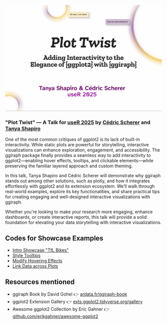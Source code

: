 ![](./img/title-slide.png)

### "Plot Twist" — A Talk for [useR 2025](https://user2025.r-project.org/) by [Cédric Scherer](https://www.cedricscherer.com/) and [Tanya Shapiro](www.indievisual.tech)

One of the most common critiques of ggplot2 is its lack of built-in interactivity. While static plots are powerful for storytelling, interactive visualizations can enhance exploration, engagement, and accessibility. The ggiraph package finally provides a seamless way to add interactivity to ggplot2—enabling hover effects, tooltips, and clickable elements—while preserving the familiar layered approach and custom theming.

In this talk, Tanya Shapiro and Cédric Scherer will demonstrate why ggiraph stands out among other solutions, such as plotly, and how it integrates effortlessly with ggplot2 and its extension ecosystem. We’ll walk through real-world examples, explore its key functionalities, and share practical tips for creating engaging and well-designed interactive visualizations with ggiraph.

Whether you're looking to make your research more engaging, enhance dashboards, or create interactive reports, this talk will provide a solid foundation for elevating your data storytelling with interactive visualizations.

## Codes for Showcase Examples

* [Intro Showcase "TfL Bikes"](https://github.com/z3tt/ggiraph-user-2025/blob/main/plots/showcase.R)
* [Style Tooltips](https://github.com/z3tt/ggiraph-user-2025/blob/main/plots/example-css-styling.R)
* [Modify Hovering Effects](https://github.com/z3tt/ggiraph-user-2025/blob/main/plots/example-hover.R)
* [Link Data across Plots](https://github.com/z3tt/ggiraph-user-2025/blob/main/plots/example-combined-plots.R)

## Resources mentioned

* ggiraph Book by David Gohel 👉 [ardata.fr/ggiraph-book](https://www.ardata.fr/ggiraph-book/)
* ggplot2 Extension Gallery 👉 [exts.ggplot2.tidyverse.org/gallery](https://exts.ggplot2.tidyverse.org/gallery)
* Awesome ggplot2 Collection by Eric Gahner 👉 [github.com/erikgahner/awesome-ggplot2](https://github.com/erikgahner/awesome-ggplot2)
